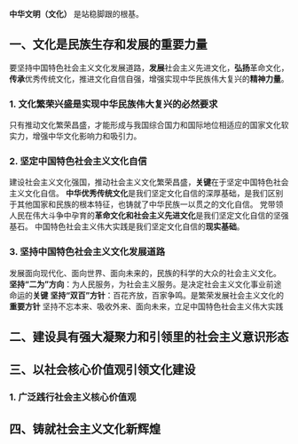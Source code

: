 **中华文明（文化）** 是站稳脚跟的根基。
## 一、文化是民族生存和发展的重要力量
要坚持中国特色社会主义文化发展道路，**发展**社会主义先进文化，**弘扬**革命文化，**传承**优秀传统文化，推进文化自信自强，增强实现中华民族伟大复兴的**精神力量**。
### 1. 文化繁荣兴盛是实现中华民族伟大复兴的必然要求
只有推动文化繁荣昌盛，才能形成与我国综合国力和国际地位相适应的国家文化软实力，增强中华文化影响力和吸引力。
### 2. 坚定中国特色社会主义文化自信
建设社会主义文化强国，推动社会主义文化繁荣昌盛，**关键**在于坚定中国特色社会主义文化自信。
**中华优秀传统文化**是我们坚定文化自信的深厚基础，是我们区别于其他国家和民族的根本特征，也铸就了中华民族一以贯之的文化自信。
党带领人民在伟大斗争中孕育的**革命文化和社会主义先进文化**是我们坚定文化自信的坚强基石。
中国特色社会主义伟大实践是我们坚定文化自信的**现实基础**。
### 3. 坚持中国特色社会主义文化发展道路
发展面向现代化、面向世界、面向未来的，民族的科学的大众的社会主义文化。
**坚持“二为”方向**：为人民服务，为社会主义服务。是决定社会主义文化事业前途命运的**关键**
**坚持“双百”方针**：百花齐放，百家争鸣。是繁荣发展社会主义文化的**重要方针**
坚持不忘本来、吸收外来、面向未来，立足中国特色社会主义伟大实践
## 二、建设具有强大凝聚力和引领里的社会主义意识形态
## 三、以社会核心价值观引领文化建设
### 1. 广泛践行社会主义核心价值观
## 四、铸就社会主义文化新辉煌